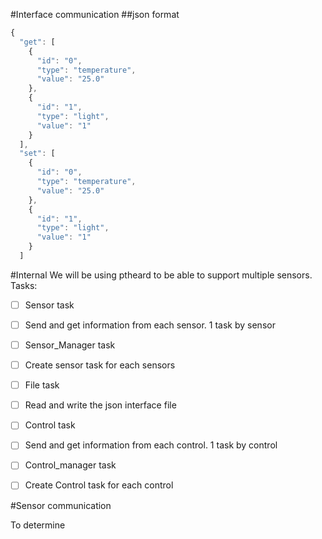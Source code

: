 #Interface communication
##json format
```javascript
{
  "get": [
    {
      "id": "0",
      "type": "temperature",
      "value": "25.0"
    },
    {
      "id": "1",
      "type": "light",
      "value": "1"
    }
  ],
  "set": [
    {
      "id": "0",
      "type": "temperature",
      "value": "25.0"
    },
    {
      "id": "1",
      "type": "light",
      "value": "1"
    }
  ]
```

#Internal
We will be using ptheard to be able to support multiple sensors.
Tasks:
* [ ]  Sensor task
  * [ ]  Send and get information from each sensor. 1 task by sensor
* [ ]  Sensor_Manager task
  * [ ]  Create sensor task for each sensors
* [ ]  File task
  * [ ]  Read and write the json interface file
* [ ]  Control task
  * [ ]  Send and get information from each control. 1 task by control
* [ ]  Control_manager task
  * [ ]  Create Control task for each control


#Sensor communication

To determine